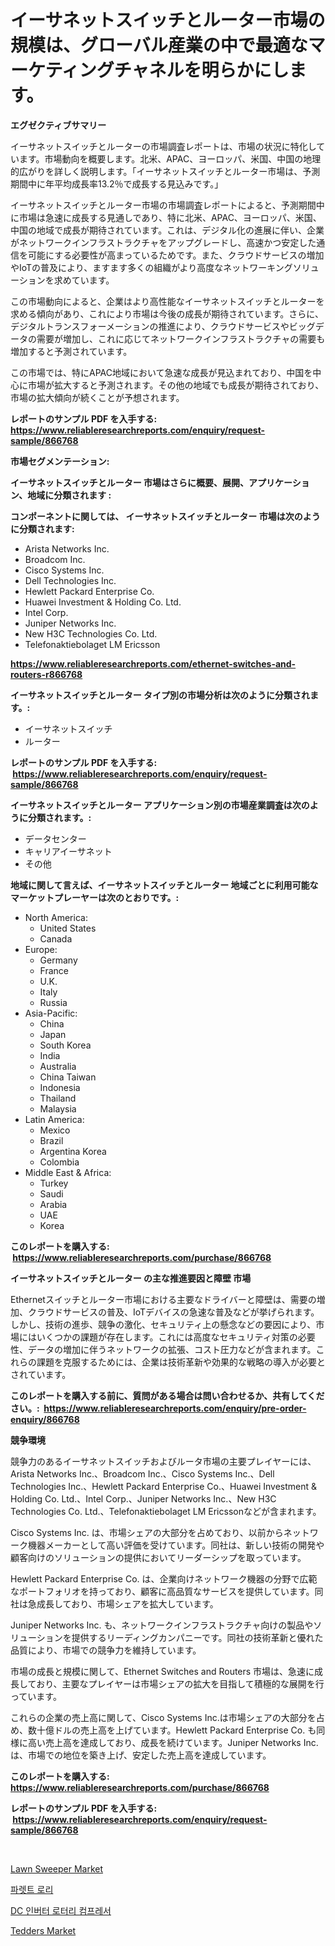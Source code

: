 <p><h1>イーサネットスイッチとルーター市場の規模は、グローバル産業の中で最適なマーケティングチャネルを明らかにします。</h1></p><p><strong>エグゼクティブサマリー</strong></p>
<p><p>イーサネットスイッチとルーターの市場調査レポートは、市場の状況に特化しています。市場動向を概要します。北米、APAC、ヨーロッパ、米国、中国の地理的広がりを詳しく説明します。「イーサネットスイッチとルーター市場は、予測期間中に年平均成長率13.2％で成長する見込みです。」</p><p>イーサネットスイッチとルーター市場の市場調査レポートによると、予測期間中に市場は急速に成長する見通しであり、特に北米、APAC、ヨーロッパ、米国、中国の地域で成長が期待されています。これは、デジタル化の進展に伴い、企業がネットワークインフラストラクチャをアップグレードし、高速かつ安定した通信を可能にする必要性が高まっているためです。また、クラウドサービスの増加やIoTの普及により、ますます多くの組織がより高度なネットワーキングソリューションを求めています。</p><p>この市場動向によると、企業はより高性能なイーサネットスイッチとルーターを求める傾向があり、これにより市場は今後の成長が期待されています。さらに、デジタルトランスフォーメーションの推進により、クラウドサービスやビッグデータの需要が増加し、これに応じてネットワークインフラストラクチャの需要も増加すると予測されています。</p><p>この市場では、特にAPAC地域において急速な成長が見込まれており、中国を中心に市場が拡大すると予測されます。その他の地域でも成長が期待されており、市場の拡大傾向が続くことが予想されます。</p></p>
<p><strong>レポートのサンプル PDF を入手する: <a href="https://www.reliableresearchreports.com/enquiry/request-sample/866768">https://www.reliableresearchreports.com/enquiry/request-sample/866768</a></strong></p>
<p><strong>市場セグメンテーション:</strong></p>
<p><strong> イーサネットスイッチとルーター 市場はさらに概要、展開、アプリケーション、地域に分類されます :</strong></p>
<p><strong>コンポーネントに関しては、 イーサネットスイッチとルーター 市場は次のように分類されます: &nbsp;</strong></p>
<p><ul><li>Arista Networks Inc.</li><li>Broadcom Inc.</li><li>Cisco Systems Inc.</li><li>Dell Technologies Inc.</li><li>Hewlett Packard Enterprise Co.</li><li>Huawei Investment & Holding Co. Ltd.</li><li>Intel Corp.</li><li>Juniper Networks Inc.</li><li>New H3C Technologies Co. Ltd.</li><li>Telefonaktiebolaget LM Ericsson</li></ul></p>
<p><strong><a href="https://www.reliableresearchreports.com/ethernet-switches-and-routers-r866768">https://www.reliableresearchreports.com/ethernet-switches-and-routers-r866768</a></strong></p>
<p><strong> イーサネットスイッチとルーター タイプ別の市場分析は次のように分類されます。:</strong></p>
<p><ul><li>イーサネットスイッチ</li><li>ルーター</li></ul></p>
<p><strong>レポートのサンプル PDF を入手する: &nbsp;<a href="https://www.reliableresearchreports.com/enquiry/request-sample/866768">https://www.reliableresearchreports.com/enquiry/request-sample/866768</a></strong></p>
<p><strong> イーサネットスイッチとルーター アプリケーション別の市場産業調査は次のように分類されます。:</strong></p>
<p><ul><li>データセンター</li><li>キャリアイーサネット</li><li>その他</li></ul></p>
<p><strong>地域に関して言えば、イーサネットスイッチとルーター 地域ごとに利用可能なマーケットプレーヤーは次のとおりです。:</strong></p>
<p><ul>
    <li>
        North America:
        <ul>
            <li>United States</li>
            <li>Canada</li>
        </ul>
    </li>
    <li>
        Europe:
        <ul>
            <li>Germany</li>
            <li>France</li>
            <li>U.K.</li>
            <li>Italy</li>
            <li>Russia</li>
        </ul>
    </li>
    <li>
        Asia-Pacific:
        <ul>
            <li>China</li>
            <li>Japan</li>
            <li>South Korea</li>
            <li>India</li>
            <li>Australia</li>
            <li>China Taiwan</li>
            <li>Indonesia</li>
            <li>Thailand</li>
            <li>Malaysia</li>
        </ul>
    </li>
    <li>
        Latin America:
        <ul>
            <li>Mexico</li>
            <li>Brazil</li>
            <li>Argentina Korea</li>
            <li>Colombia</li>
        </ul>
    </li>
    <li>
        Middle East & Africa:
        <ul>
            <li>Turkey</li>
            <li>Saudi</li>
            <li>Arabia</li>
            <li>UAE</li>
            <li>Korea</li>
        </ul>
    </li>
    </ul></p>
<p><strong>このレポートを購入する: &nbsp;<a href="https://www.reliableresearchreports.com/purchase/866768">https://www.reliableresearchreports.com/purchase/866768</a></strong></p>
<p><strong>イーサネットスイッチとルーター の主な推進要因と障壁 市場</strong></p>
<p><p>Ethernetスイッチとルーター市場における主要なドライバーと障壁は、需要の増加、クラウドサービスの普及、IoTデバイスの急速な普及などが挙げられます。しかし、技術の進歩、競争の激化、セキュリティ上の懸念などの要因により、市場にはいくつかの課題が存在します。これには高度なセキュリティ対策の必要性、データの増加に伴うネットワークの拡張、コスト圧力などが含まれます。これらの課題を克服するためには、企業は技術革新や効果的な戦略の導入が必要とされています。</p></p>
<p><strong>このレポートを購入する前に、質問がある場合は問い合わせるか、共有してください。:&nbsp; <a href="https://www.reliableresearchreports.com/enquiry/pre-order-enquiry/866768">https://www.reliableresearchreports.com/enquiry/pre-order-enquiry/866768</a></strong></p>
<p><strong>競争環境</strong></p>
<p><p>競争力のあるイーサネットスイッチおよびルータ市場の主要プレイヤーには、Arista Networks Inc.、Broadcom Inc.、Cisco Systems Inc.、Dell Technologies Inc.、Hewlett Packard Enterprise Co.、Huawei Investment & Holding Co. Ltd.、Intel Corp.、Juniper Networks Inc.、New H3C Technologies Co. Ltd.、Telefonaktiebolaget LM Ericssonなどが含まれます。</p><p>Cisco Systems Inc. は、市場シェアの大部分を占めており、以前からネットワーク機器メーカーとして高い評価を受けています。同社は、新しい技術の開発や顧客向けのソリューションの提供においてリーダーシップを取っています。</p><p>Hewlett Packard Enterprise Co. は、企業向けネットワーク機器の分野で広範なポートフォリオを持っており、顧客に高品質なサービスを提供しています。同社は急成長しており、市場シェアを拡大しています。</p><p>Juniper Networks Inc. も、ネットワークインフラストラクチャ向けの製品やソリューションを提供するリーディングカンパニーです。同社の技術革新と優れた品質により、市場での競争力を維持しています。</p><p>市場の成長と規模に関して、Ethernet Switches and Routers 市場は、急速に成長しており、主要なプレイヤーは市場シェアの拡大を目指して積極的な展開を行っています。</p><p>これらの企業の売上高に関して、Cisco Systems Inc.は市場シェアの大部分を占め、数十億ドルの売上高を上げています。Hewlett Packard Enterprise Co. も同様に高い売上高を達成しており、成長を続けています。Juniper Networks Inc. は、市場での地位を築き上げ、安定した売上高を達成しています。</p></p>
<p><strong>このレポートを購入する: &nbsp; <a href="https://www.reliableresearchreports.com/purchase/866768">https://www.reliableresearchreports.com/purchase/866768</a></strong></p>
<p><strong>レポートのサンプル PDF を入手する: &nbsp;<a href="https://www.reliableresearchreports.com/enquiry/request-sample/866768">https://www.reliableresearchreports.com/enquiry/request-sample/866768</a></strong><strong></strong></p>
<p>&nbsp;</p>
<p><p><a href="https://github.com/GroverBarry/Market-Research-Report-List-4/blob/main/lawn-sweeper-market.md">Lawn Sweeper Market</a></p><p><a href="https://medium.com/@ellenwill00/%ED%8C%94%EB%A0%88%ED%8A%B8-%ED%8A%B8%EB%9F%AD-%EC%8B%9C%EC%9E%A5%EC%9D%80-%EC%8B%9C%EC%9E%A5-%EC%A0%90%EC%9C%A0%EC%9C%A8-%EA%B7%9C%EB%AA%A8-%EB%B0%8F-2031%EB%85%84%EA%B9%8C%EC%A7%80%EC%9D%98-%EC%98%88%EC%83%81-%EC%98%88%EC%B8%A1%EC%97%90-%EC%B4%88%EC%A0%90%EC%9D%84-%EB%A7%9E%EC%B6%A5%EB%8B%88%EB%8B%A4-1e01118c774c">파렛트 로리</a></p><p><a href="https://medium.com/@ineskuvalis/dc-%EC%9D%B8%EB%B2%84%ED%84%B0-%EB%A1%9C%ED%83%80%EB%A6%AC-%EC%BB%B4%ED%94%84%EB%A0%88%EC%84%9C-%EC%8B%9C%EC%9E%A5-%ED%8A%B8%EB%A0%8C%EB%93%9C-%EC%98%88%EC%B8%A1-%EB%B0%8F-%EA%B2%BD%EC%9F%81-%EB%B6%84%EC%84%9D-2031%EB%85%84%EA%B9%8C%EC%A7%80-c85bf5c97283">DC 인버터 로터리 컴프레서</a></p><p><a href="https://github.com/kathiaseamanalvaradovlprc2h/Market-Research-Report-List-2/blob/main/tedders-market.md">Tedders Market</a></p></p>